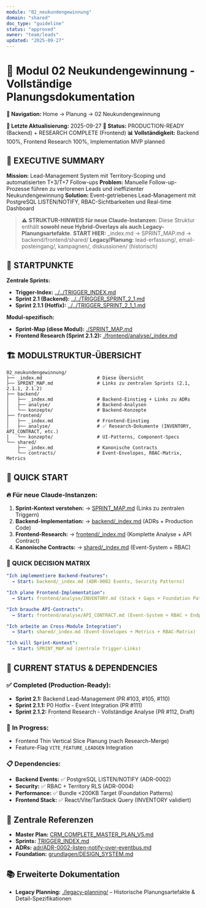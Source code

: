 ```yaml
---
module: "02_neukundengewinnung"
domain: "shared"
doc_type: "guideline"
status: "approved"
owner: "team/leads"
updated: "2025-09-27"
---
```


# 🎯 Modul 02 Neukundengewinnung - Vollständige Planungsdokumentation

**📍 Navigation:** Home → Planung → 02 Neukundengewinnung

**📅 Letzte Aktualisierung:** 2025-09-27
**🎯 Status:** PRODUCTION-READY (Backend) + RESEARCH COMPLETE (Frontend)
**📊 Vollständigkeit:** Backend 100%, Frontend Research 100%, Implementation MVP planned

## 🎯 EXECUTIVE SUMMARY

**Mission:** Lead-Management System mit Territory-Scoping und automatisierten T+3/T+7 Follow-ups
**Problem:** Manuelle Follow-up-Prozesse führen zu verlorenen Leads und ineffizienter Neukundengewinnung
**Solution:** Event-getriebenes Lead-Management mit PostgreSQL LISTEN/NOTIFY, RBAC-Sichtbarkeiten und Real-time Dashboard

> ⚠️ **STRUKTUR-HINWEIS für neue Claude-Instanzen:**
> Diese Struktur enthält **sowohl neue Hybrid-Overlays als auch Legacy-Planungsartefakte**.
> **START HIER:** _index.md → SPRINT_MAP.md → backend/frontend/shared/
> **Legacy/Planung:** lead-erfassung/, email-posteingang/, kampagnen/, diskussionen/ (historisch)

## 🚀 **STARTPUNKTE**

**Zentrale Sprints:**
- **Trigger-Index:** [../../TRIGGER_INDEX.md](../../TRIGGER_INDEX.md)
- **Sprint 2.1 (Backend):** [../../TRIGGER_SPRINT_2_1.md](../../TRIGGER_SPRINT_2_1.md)
- **Sprint 2.1.1 (Hotfix):** [../../TRIGGER_SPRINT_2_1_1.md](../../TRIGGER_SPRINT_2_1_1.md)

**Modul-spezifisch:**
- **Sprint-Map (diese Modul):** [./SPRINT_MAP.md](./SPRINT_MAP.md)
- **Frontend Research (Sprint 2.1.2):** [./frontend/analyse/_index.md](./frontend/analyse/_index.md)

## 🏗️ MODULSTRUKTUR-ÜBERSICHT

```
02_neukundengewinnung/
├── _index.md                    # Diese Übersicht
├── SPRINT_MAP.md                # Links zu zentralen Sprints (2.1, 2.1.1, 2.1.2)
├── backend/
│   ├── _index.md                # Backend-Einstieg + Links zu ADRs
│   ├── analyse/                 # Backend-Analysen
│   └── konzepte/                # Backend-Konzepte
├── frontend/
│   ├── _index.md                # Frontend-Einstieg
│   ├── analyse/                 # ✅ Research-Dokumente (INVENTORY, API_CONTRACT, etc.)
│   └── konzepte/                # UI-Patterns, Component-Specs
└── shared/
    ├── _index.md                # Kanonische Contracts
    └── contracts/               # Event-Envelopes, RBAC-Matrix, Metrics
```

## 📁 QUICK START

### 🔥 **Für neue Claude-Instanzen:**

1. **Sprint-Kontext verstehen:** → [SPRINT_MAP.md](./SPRINT_MAP.md) (Links zu zentralen Triggern)
2. **Backend-Implementation:** → [backend/_index.md](./backend/_index.md) (ADRs + Production Code)
3. **Frontend-Research:** → [frontend/_index.md](./frontend/_index.md) (Komplette Analyse + API Contract)
4. **Kanonische Contracts:** → [shared/_index.md](./shared/_index.md) (Event-System + RBAC)

### 🎯 QUICK DECISION MATRIX

```yaml
"Ich implementiere Backend-Features":
  → Start: backend/_index.md (ADR-0002 Events, Security Patterns)

"Ich plane Frontend-Implementation":
  → Start: frontend/analyse/INVENTORY.md (Stack + Gaps + Foundation Patterns)

"Ich brauche API-Contracts":
  → Start: frontend/analyse/API_CONTRACT.md (Event-System + RBAC + Endpoints)

"Ich arbeite an Cross-Module Integration":
  → Start: shared/_index.md (Event-Envelopes + Metrics + RBAC-Matrix)

"Ich will Sprint-Kontext":
  → Start: SPRINT_MAP.md (zentrale Trigger-Links)
```

## 🚀 CURRENT STATUS & DEPENDENCIES

### ✅ **Completed (Production-Ready):**
- **Sprint 2.1:** Backend Lead-Management (PR #103, #105, #110)
- **Sprint 2.1.1:** P0 Hotfix - Event Integration (PR #111)
- **Sprint 2.1.2:** Frontend Research - Vollständige Analyse (PR #112, Draft)

### 🔄 **In Progress:**
- Frontend Thin Vertical Slice Planung (nach Research-Merge)
- Feature-Flag `VITE_FEATURE_LEADGEN` Integration

### 📋 **Dependencies:**
- **Backend Events:** ✅ PostgreSQL LISTEN/NOTIFY (ADR-0002)
- **Security:** ✅ RBAC + Territory RLS (ADR-0004)
- **Performance:** ✅ Bundle <200KB Target (Foundation Patterns)
- **Frontend Stack:** ✅ React/Vite/TanStack Query (INVENTORY validiert)

## 🔗 **Zentrale Referenzen**

- **Master Plan:** [CRM_COMPLETE_MASTER_PLAN_V5.md](../../CRM_COMPLETE_MASTER_PLAN_V5.md)
- **Sprints:** [TRIGGER_INDEX.md](../../TRIGGER_INDEX.md)
- **ADRs:** [adr/ADR-0002-listen-notify-over-eventbus.md](../../adr/ADR-0002-listen-notify-over-eventbus.md)
- **Foundation:** [grundlagen/DESIGN_SYSTEM.md](../../grundlagen/DESIGN_SYSTEM.md)

## 📚 **Erweiterte Dokumentation**

- **Legacy Planning:** [./legacy-planning/](./legacy-planning/) – Historische Planungsartefakte & Detail-Spezifikationen